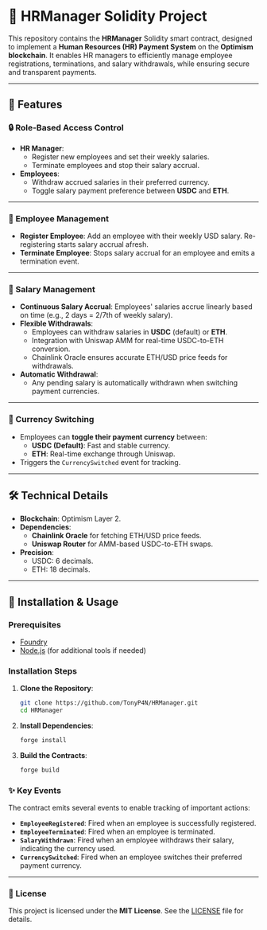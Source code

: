 # 🏢 HRManager Solidity Project

This repository contains the **HRManager** Solidity smart contract, designed to implement a **Human Resources (HR) Payment System** on the **Optimism blockchain**. It enables HR managers to efficiently manage employee registrations, terminations, and salary withdrawals, while ensuring secure and transparent payments.

---

## 🚀 Features

### 🔒 Role-Based Access Control
- **HR Manager**:
  - Register new employees and set their weekly salaries.
  - Terminate employees and stop their salary accrual.
- **Employees**:
  - Withdraw accrued salaries in their preferred currency.
  - Toggle salary payment preference between **USDC** and **ETH**.

---

### 👥 Employee Management
- **Register Employee**: Add an employee with their weekly USD salary. Re-registering starts salary accrual afresh.
- **Terminate Employee**: Stops salary accrual for an employee and emits a termination event.

---

### 💸 Salary Management
- **Continuous Salary Accrual**: Employees' salaries accrue linearly based on time (e.g., 2 days = 2/7th of weekly salary).
- **Flexible Withdrawals**:
  - Employees can withdraw salaries in **USDC** (default) or **ETH**.
  - Integration with Uniswap AMM for real-time USDC-to-ETH conversion.
  - Chainlink Oracle ensures accurate ETH/USD price feeds for withdrawals.
- **Automatic Withdrawal**:
  - Any pending salary is automatically withdrawn when switching payment currencies.

---

### 🔄 Currency Switching
- Employees can **toggle their payment currency** between:
  - **USDC (Default)**: Fast and stable currency.
  - **ETH**: Real-time exchange through Uniswap.
- Triggers the `CurrencySwitched` event for tracking.

---

## 🛠️ Technical Details
- **Blockchain**: Optimism Layer 2.
- **Dependencies**:
  - **Chainlink Oracle** for fetching ETH/USD price feeds.
  - **Uniswap Router** for AMM-based USDC-to-ETH swaps.
- **Precision**:
  - USDC: 6 decimals.
  - ETH: 18 decimals.

---

## 📑 Installation & Usage

### Prerequisites
- [Foundry](https://github.com/foundry-rs/foundry)
- [Node.js](https://nodejs.org/) (for additional tools if needed)

### Installation Steps
1. **Clone the Repository**:
   ```bash
   git clone https://github.com/TonyP4N/HRManager.git
   cd HRManager
2. **Install Dependencies**:
   ```bash
   forge install
3. **Build the Contracts**:
    ```bash
    forge build

### ✨ Key Events
The contract emits several events to enable tracking of important actions:

- **`EmployeeRegistered`**: Fired when an employee is successfully registered.
- **`EmployeeTerminated`**: Fired when an employee is terminated.
- **`SalaryWithdrawn`**: Fired when an employee withdraws their salary, indicating the currency used.
- **`CurrencySwitched`**: Fired when an employee switches their preferred payment currency.

---

### 📜 License
This project is licensed under the **MIT License**. See the [LICENSE](LICENSE) file for details.


